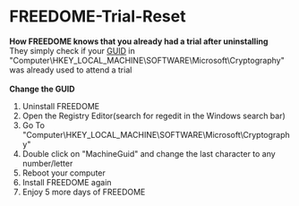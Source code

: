 # FREEDOME-Trial-Reset
<strong>How FREEDOME knows that you already had a trial after uninstalling</strong><br/>
They simply check if your <a href="https://de.wikipedia.org/wiki/Globally_Unique_Identifier">GUID</a> in "Computer\HKEY_LOCAL_MACHINE\SOFTWARE\Microsoft\Cryptography" was already used to attend a trial<br/><br/>
<strong>Change the GUID</strong>
1. Uninstall FREEDOME<br/>
2. Open the Registry Editor(search for regedit in the Windows search bar)<br/>
3. Go To "Computer\HKEY_LOCAL_MACHINE\SOFTWARE\Microsoft\Cryptography"<br/>
4. Double click on "MachineGuid" and change the last character to any number/letter<br/>
5. Reboot your computer<br/>
6. Install FREEDOME again<br/>
7. Enjoy 5 more days of FREEDOME<br/>

